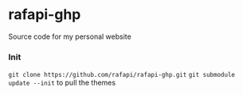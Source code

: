 # rafapi-ghp
Source code for my personal website

### Init
`git clone https://github.com/rafapi/rafapi-ghp.git`
`git submodule update --init` to pull the themes
